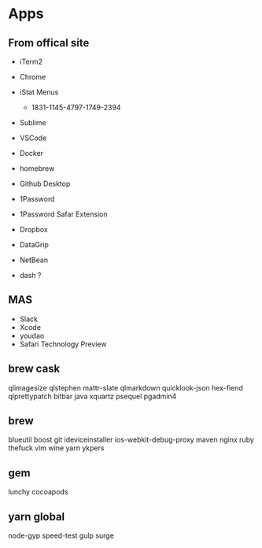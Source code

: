 # Apps

## From offical site

- iTerm2
- Chrome
- iStat Menus
  - 1831-1145-4797-1749-2394
- Sublime
- VSCode
- Docker
- homebrew
- Github Desktop
- 1Password
- 1Password Safar Extension
- Dropbox
- DataGrip

- NetBean
- dash ?

## MAS

- Slack
- Xcode
- youdao
- Safari Technology Preview

## brew cask

qlimagesize
qlstephen
mattr-slate
qlmarkdown
quicklook-json
hex-fiend
qlprettypatch
bitbar
java
xquartz
psequel
pgadmin4

## brew

blueutil
boost
git
ideviceinstaller
ios-webkit-debug-proxy
maven
nginx
ruby
thefuck
vim
wine
yarn
ykpers

## gem

lunchy
cocoapods

## yarn global

node-gyp
speed-test
gulp
surge
